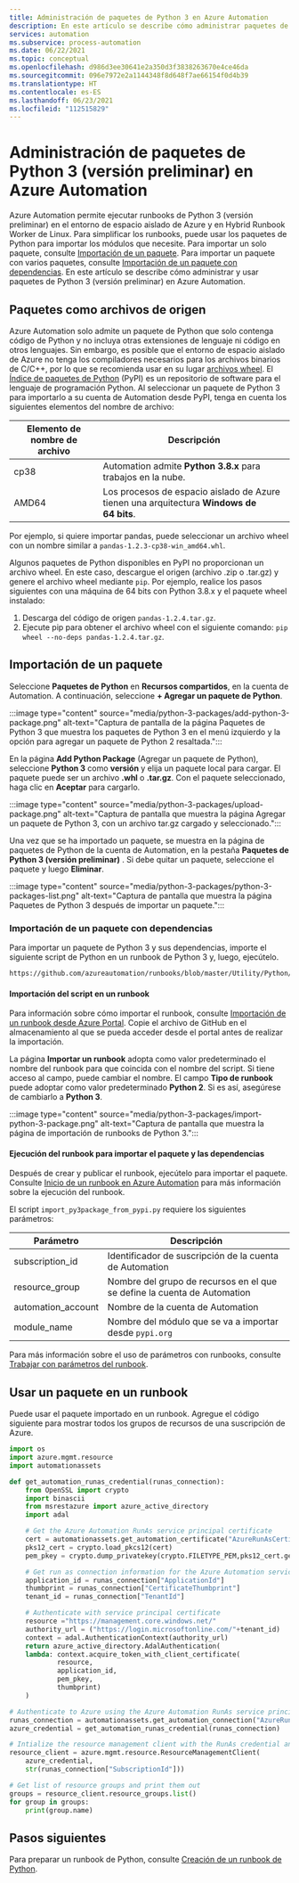 ```yaml
---
title: Administración de paquetes de Python 3 en Azure Automation
description: En este artículo se describe cómo administrar paquetes de Python 3 (versión preliminar) en Azure Automation.
services: automation
ms.subservice: process-automation
ms.date: 06/22/2021
ms.topic: conceptual
ms.openlocfilehash: d986d3ee30641e2a350d3f3838263670e4ce46da
ms.sourcegitcommit: 096e7972e2a1144348f8d648f7ae66154f0d4b39
ms.translationtype: HT
ms.contentlocale: es-ES
ms.lasthandoff: 06/23/2021
ms.locfileid: "112515829"
---
```

# <a name="manage-python-3-packages-preview-in-azure-automation"></a>Administración de paquetes de Python 3 (versión preliminar) en Azure Automation

Azure Automation permite ejecutar runbooks de Python 3 (versión preliminar) en el entorno de espacio aislado de Azure y en Hybrid Runbook Worker de Linux. Para simplificar los runbooks, puede usar los paquetes de Python para importar los módulos que necesite. Para importar un solo paquete, consulte [Importación de un paquete](#import-a-package). Para importar un paquete con varios paquetes, consulte [Importación de un paquete con dependencias](#import-a-package-with-dependencies). En este artículo se describe cómo administrar y usar paquetes de Python 3 (versión preliminar) en Azure Automation.

## <a name="packages-as-source-files"></a>Paquetes como archivos de origen

Azure Automation solo admite un paquete de Python que solo contenga código de Python y no incluya otras extensiones de lenguaje ni código en otros lenguajes. Sin embargo, es posible que el entorno de espacio aislado de Azure no tenga los compiladores necesarios para los archivos binarios de C/C++, por lo que se recomienda usar en su lugar [archivos wheel](https://pythonwheels.com/). El [Índice de paquetes de Python](https://pypi.org/) (PyPI) es un repositorio de software para el lenguaje de programación Python. Al seleccionar un paquete de Python 3 para importarlo a su cuenta de Automation desde PyPI, tenga en cuenta los siguientes elementos del nombre de archivo:

| Elemento de nombre de archivo | Descripción |
|---|---|
|cp38|Automation admite **Python 3.8.x** para trabajos en la nube.|
|AMD64|Los procesos de espacio aislado de Azure tienen una arquitectura **Windows de 64 bits**.|

Por ejemplo, si quiere importar pandas, puede seleccionar un archivo wheel con un nombre similar a `pandas-1.2.3-cp38-win_amd64.whl`.

Algunos paquetes de Python disponibles en PyPI no proporcionan un archivo wheel. En este caso, descargue el origen (archivo .zip o .tar.gz) y genere el archivo wheel mediante `pip`. Por ejemplo, realice los pasos siguientes con una máquina de 64 bits con Python 3.8.x y el paquete wheel instalado:

1. Descarga del código de origen `pandas-1.2.4.tar.gz`.
1. Ejecute pip para obtener el archivo wheel con el siguiente comando: `pip wheel --no-deps pandas-1.2.4.tar.gz`.

## <a name="import-a-package"></a>Importación de un paquete

Seleccione **Paquetes de Python** en **Recursos compartidos**, en la cuenta de Automation. A continuación, seleccione **+ Agregar un paquete de Python**.

:::image type="content" source="media/python-3-packages/add-python-3-package.png" alt-text="Captura de pantalla de la página Paquetes de Python 3 que muestra los paquetes de Python 3 en el menú izquierdo y la opción para agregar un paquete de Python 2 resaltada.":::

En la página **Add Python Package** (Agregar un paquete de Python), seleccione **Python 3** como **versión** y elija un paquete local para cargar. El paquete puede ser un archivo **.whl** o **.tar.gz**. Con el paquete seleccionado, haga clic en **Aceptar** para cargarlo.

:::image type="content" source="media/python-3-packages/upload-package.png" alt-text="Captura de pantalla que muestra la página Agregar un paquete de Python 3, con un archivo tar.gz cargado y seleccionado.":::

Una vez que se ha importado un paquete, se muestra en la página de paquetes de Python de la cuenta de Automation, en la pestaña **Paquetes de Python 3 (versión preliminar)** . Si debe quitar un paquete, seleccione el paquete y luego **Eliminar**.

:::image type="content" source="media/python-3-packages/python-3-packages-list.png" alt-text="Captura de pantalla que muestra la página Paquetes de Python 3 después de importar un paquete.":::

### <a name="import-a-package-with-dependencies"></a>Importación de un paquete con dependencias

Para importar un paquete de Python 3 y sus dependencias, importe el siguiente script de Python en un runbook de Python 3 y, luego, ejecútelo.

```cmd
https://github.com/azureautomation/runbooks/blob/master/Utility/Python/import_py3package_from_pypi.py
```

#### <a name="importing-the-script-into-a-runbook"></a>Importación del script en un runbook
Para información sobre cómo importar el runbook, consulte [Importación de un runbook desde Azure Portal](manage-runbooks.md#import-a-runbook-from-the-azure-portal). Copie el archivo de GitHub en el almacenamiento al que se pueda acceder desde el portal antes de realizar la importación.

La página **Importar un runbook** adopta como valor predeterminado el nombre del runbook para que coincida con el nombre del script. Si tiene acceso al campo, puede cambiar el nombre. El campo **Tipo de runbook** puede adoptar como valor predeterminado **Python 2**. Si es así, asegúrese de cambiarlo a **Python 3**.

:::image type="content" source="media/python-3-packages/import-python-3-package.png" alt-text="Captura de pantalla que muestra la página de importación de runbooks de Python 3.":::

#### <a name="executing-the-runbook-to-import-the-package-and-dependencies"></a>Ejecución del runbook para importar el paquete y las dependencias

Después de crear y publicar el runbook, ejecútelo para importar el paquete. Consulte [Inicio de un runbook en Azure Automation](start-runbooks.md) para más información sobre la ejecución del runbook.

El script `import_py3package_from_pypi.py` requiere los siguientes parámetros:

| Parámetro | Descripción |
|---------------|-----------------|
|subscription_id | Identificador de suscripción de la cuenta de Automation |
| resource_group | Nombre del grupo de recursos en el que se define la cuenta de Automation |
| automation_account | Nombre de la cuenta de Automation |
| module_name | Nombre del módulo que se va a importar desde `pypi.org` |

Para más información sobre el uso de parámetros con runbooks, consulte [Trabajar con parámetros del runbook](start-runbooks.md#work-with-runbook-parameters).

## <a name="use-a-package-in-a-runbook"></a>Usar un paquete en un runbook

Puede usar el paquete importado en un runbook. Agregue el código siguiente para mostrar todos los grupos de recursos de una suscripción de Azure.

```python
import os  
import azure.mgmt.resource  
import automationassets  

def get_automation_runas_credential(runas_connection):  
    from OpenSSL import crypto  
    import binascii  
    from msrestazure import azure_active_directory  
    import adal 

    # Get the Azure Automation RunAs service principal certificate  
    cert = automationassets.get_automation_certificate("AzureRunAsCertificate")  
    pks12_cert = crypto.load_pkcs12(cert)  
    pem_pkey = crypto.dump_privatekey(crypto.FILETYPE_PEM,pks12_cert.get_privatekey())  

    # Get run as connection information for the Azure Automation service principal 
    application_id = runas_connection["ApplicationId"]  
    thumbprint = runas_connection["CertificateThumbprint"]  
    tenant_id = runas_connection["TenantId"]  

    # Authenticate with service principal certificate  
    resource ="https://management.core.windows.net/"  
    authority_url = ("https://login.microsoftonline.com/"+tenant_id)  
    context = adal.AuthenticationContext(authority_url)  
    return azure_active_directory.AdalAuthentication(  
    lambda: context.acquire_token_with_client_certificate(  
            resource,  
            application_id,  
            pem_pkey,  
            thumbprint) 
    ) 

# Authenticate to Azure using the Azure Automation RunAs service principal  
runas_connection = automationassets.get_automation_connection("AzureRunAsConnection")  
azure_credential = get_automation_runas_credential(runas_connection)  

# Intialize the resource management client with the RunAs credential and subscription  
resource_client = azure.mgmt.resource.ResourceManagementClient(  
    azure_credential,  
    str(runas_connection["SubscriptionId"]))  

# Get list of resource groups and print them out  
groups = resource_client.resource_groups.list()  
for group in groups:  
    print(group.name) 
```

## <a name="next-steps"></a>Pasos siguientes

Para preparar un runbook de Python, consulte [Creación de un runbook de Python](learn/automation-tutorial-runbook-textual-python-3.md).
